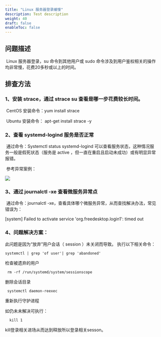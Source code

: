 ```yaml
---
title: "Linux 服务器登录缓慢"
description: Test description
weight: 40
draft: false
enableToc: false
---
```


## 问题描述 

​     Linux 服务器登录，su 命令到其他用户或 sudo 命令涉及到用户鉴权相关的操作均非常慢，花费20多秒或以上的时间。

## 排查方法

### 1、安装 strace，通过 strace su 查看是哪一步花费较长时间。

​         CentOS 安装命令：yum install strace

​         Ubuntu 安装命令： apt-get install strace -y

### 2、查看 systemd-logind 服务是否正常

​         通过命令：Systemctl status systemd-logind 可以查看服务状态，这种情况服务一般是假死状态（服务是 active ，但一直在重启且启动未成功）或有明显异常报错。

​        参考异常案例：

![](../../../_images/logintimeout1.png)

### 3、通过 journalctl -xe 查看微服务异常点

​    通过命令：journalctl -xe，查看具体哪个微服务异常，从而查找解决办法，常见错误为：

[system] Failed to activate service 'org.freedesktop.login1': timed out



### 4、问题解决方案：

  此问题是因为“放弃”用户会话（ session ）未关闭而导致。     执行以下相关命令：
```
systemctl | grep 'of user'| grep 'abandoned'
```
检查被遗弃的用户
```
 rm -rf /run/systemd/system/sessionscope
```
删除会话目录
```
 systemctl daemon-reexec
```
重新执行守护进程

如仍未未解决可执行：
```
  kill 1
```
kill登录相关进场从而达到释放所以登录相关sesson。
